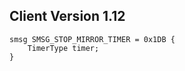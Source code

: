 ## Client Version 1.12

```rust,ignore
smsg SMSG_STOP_MIRROR_TIMER = 0x1DB {
    TimerType timer;    
}

```
